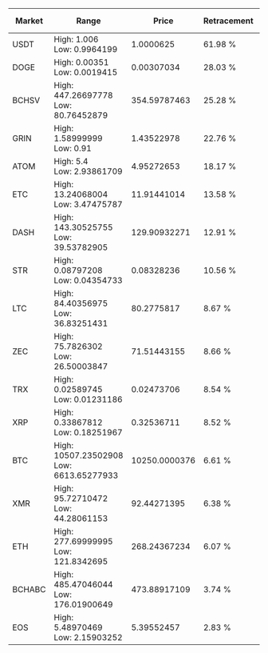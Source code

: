 | Market | Range | Price| Retracement | Doubles to 50% |
| --- | --- | --- | --- | --- |
| USDT | High: 1.006<br />Low: 0.9964199 | 1.0000625 | 61.98 % | 1.00 |
| DOGE | High: 0.00351<br />Low: 0.0019415 | 0.00307034 | 28.03 % | 0.00 |
| BCHSV | High: 447.26697778<br />Low: 80.76452879 | 354.59787463 | 25.28 % | 0.00 |
| GRIN | High: 1.58999999<br />Low: 0.91 | 1.43522978 | 22.76 % | 0.00 |
| ATOM | High: 5.4<br />Low: 2.93861709 | 4.95272653 | 18.17 % | 0.00 |
| ETC | High: 13.24068004<br />Low: 3.47475787 | 11.91441014 | 13.58 % | 0.00 |
| DASH | High: 143.30525755<br />Low: 39.53782905 | 129.90932271 | 12.91 % | 0.00 |
| STR | High: 0.08797208<br />Low: 0.04354733 | 0.08328236 | 10.56 % | 0.00 |
| LTC | High: 84.40356975<br />Low: 36.83251431 | 80.2775817 | 8.67 % | 0.00 |
| ZEC | High: 75.7826302<br />Low: 26.50003847 | 71.51443155 | 8.66 % | 0.00 |
| TRX | High: 0.02589745<br />Low: 0.01231186 | 0.02473706 | 8.54 % | 0.00 |
| XRP | High: 0.33867812<br />Low: 0.18251967 | 0.32536711 | 8.52 % | 0.00 |
| BTC | High: 10507.23502908<br />Low: 6613.65277933 | 10250.0000376 | 6.61 % | 0.00 |
| XMR | High: 95.72710472<br />Low: 44.28061153 | 92.44271395 | 6.38 % | 0.00 |
| ETH | High: 277.69999995<br />Low: 121.8342695 | 268.24367234 | 6.07 % | 0.00 |
| BCHABC | High: 485.47046044<br />Low: 176.01900649 | 473.88917109 | 3.74 % | 0.00 |
| EOS | High: 5.48970469<br />Low: 2.15903252 | 5.39552457 | 2.83 % | 0.00 |
